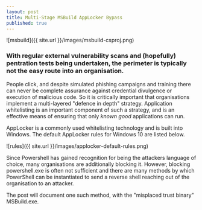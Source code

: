 ```yaml
---
layout: post
title: Multi-Stage MSBuild AppLocker Bypass
published: true
---
```

![msbuild]({{ site.url }}/images/msbuild-csproj.png)

### With regular external vulnerability scans and (hopefully) pentration tests being undertaken, the perimeter is typically not the easy route into an organisation.

People click, and despite simulated phishing campaigns and training there can never be complete assurance against credential divulgence or execution of malicious code.  So it is critically important that organisations implement a multi-layered "defence in depth" strategy. Application whitelisting is an important component of such a strategy, and is an effective means of ensuring that only _known good_ applications can run.

AppLocker is a commonly used whitelisting technology and is built into Windows. The default AppLocker rules for Windows 10 are listed below.

![rules]({{ site.url }}/images/applocker-default-rules.png)

Since Powershell has gained recognition for being the attackers language of choice, many organisations are additionally blocking it. However, blocking powershell.exe is often not sufficient and there are many methods by which PowerShell can be instantiated to send a reverse shell reaching out of the organisation to an attacker.

The post will document one such method, with the "misplaced trust binary" MSBuild.exe.

<script src="https://gist.github.com/egre55/563159175f8d6c1d31d7f3af77357549.js"></script>


<script src="https://gist.github.com/egre55/7a6b6018c9c5ae88c63bdb23879df4d0.js"></script>


<script src="https://gist.github.com/egre55/c058744a4240af6515eb32b2d33fbed3.js"></script>


